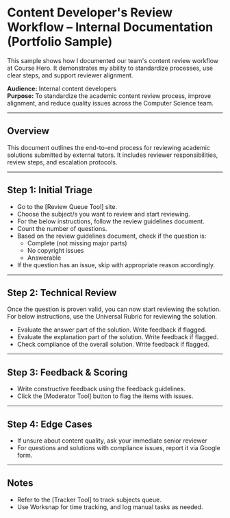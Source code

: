 # Content Developer's Review Workflow – Internal Documentation (Portfolio Sample)

This sample shows how I documented our team's content review workflow at Course Hero. It demonstrates my ability to standardize processes, use clear steps, and support reviewer alignment.

**Audience:** Internal content developers  
**Purpose:** To standardize the academic content review process, improve alignment, and reduce quality issues across the Computer Science team.

---

## Overview

This document outlines the end-to-end process for reviewing academic solutions submitted by external tutors. It includes reviewer responsibilities, review steps, and escalation protocols.

---

## Step 1: Initial Triage

- Go to the [Review Queue Tool] site.
- Choose the subject/s you want to review and start reviewing.
- For the below instructions, follow the review guidelines document.
- Count the number of questions.
- Based on the review guidelines document, check if the question is:
  - Complete (not missing major parts)
  - No copyright issues
  - Answerable
- If the question has an issue, skip with appropriate reason accordingly.

---

## Step 2: Technical Review
Once the question is proven valid, you can now start reviewing the solution.
For below instructions, use the Universal Rubric for reviewing the solution.
- Evaluate the answer part of the solution. Write feedback if flagged.
- Evaluate the explanation part of the solution. Write feedback if flagged.
- Check compliance of the overall solution. Write feedback if flagged.

---

## Step 3: Feedback & Scoring
- Write constructive feedback using the feedback guidelines.  
- Click the [Moderator Tool] button to flag the items with issues.

---

## Step 4: Edge Cases

- If unsure about content quality, ask your immediate senior reviewer  
- For questions and solutions with compliance issues, report it via Google form.

---

## Notes

- Refer to the [Tracker Tool] to track subjects queue.
- Use Worksnap for time tracking, and log manual tasks as needed.
